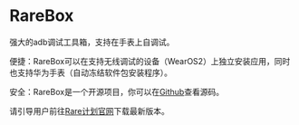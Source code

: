 # RareBox
强大的adb调试工具箱，支持在手表上自调试。

便捷：RareBox可以在支持无线调试的设备（WearOS2）上独立安装应用，同时也支持华为手表（自动冻结软件包安装程序）。

安全：RareBox是一个开源项目，你可以在[Github](https://github.com/genouka/RareBox/)查看源码。

请引导用户前往[Rare计划官网](https://rare.genouka.rr.nu/)下载最新版本。
